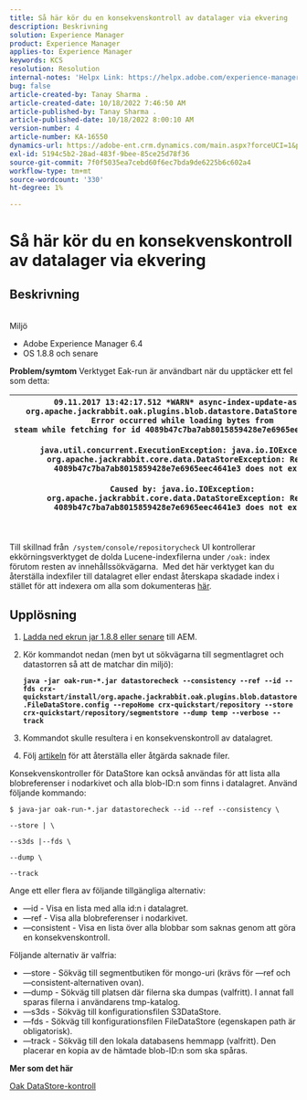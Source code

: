 ```yaml
---
title: Så här kör du en konsekvenskontroll av datalager via ekvering
description: Beskrivning
solution: Experience Manager
product: Experience Manager
applies-to: Experience Manager
keywords: KCS
resolution: Resolution
internal-notes: 'Helpx Link: https://helpx.adobe.com/experience-manager/kb/How-to-run-a-datastore-consistency-check-via-oak-run-AEM.html'
bug: false
article-created-by: Tanay Sharma .
article-created-date: 10/18/2022 7:46:50 AM
article-published-by: Tanay Sharma .
article-published-date: 10/18/2022 8:00:10 AM
version-number: 4
article-number: KA-16550
dynamics-url: https://adobe-ent.crm.dynamics.com/main.aspx?forceUCI=1&pagetype=entityrecord&etn=knowledgearticle&id=2cd5c202-b94e-ed11-bba2-0022480868ff
exl-id: 5194c5b2-28ad-483f-9bee-85ce25d78f36
source-git-commit: 7f0f5035ea7cebd60f6ec7bda9de6225b6c602a4
workflow-type: tm+mt
source-wordcount: '330'
ht-degree: 1%

---
```


# Så här kör du en konsekvenskontroll av datalager via ekvering

## Beskrivning

<br>Miljö<br>
- Adobe Experience Manager 6.4
- OS 1.8.8 och senare



<b>Problem/symtom</b>
Verktyget Eak-run är användbart när du upptäcker ett fel som detta:


| `09.11.2017 13:42:17.512 *WARN* async-index-update-async org.apache.jackrabbit.oak.plugins.blob.datastore.DataStoreBlobStore Error occurred while loading bytes from steam while fetching for id 4089b47c7ba7ab8015859428e7e6965eec4641e3#241`<br><br>`java.util.concurrent.ExecutionException: java.io.IOException: org.apache.jackrabbit.core.data.DataStoreException: Record 4089b47c7ba7ab8015859428e7e6965eec4641e3 does not exist`<br><br>`Caused by: java.io.IOException: org.apache.jackrabbit.core.data.DataStoreException: Record 4089b47c7ba7ab8015859428e7e6965eec4641e3 does not exist` |
| --- |



|  |
| --- |

<br>Till skillnad från` /system/console/repositorycheck` UI kontrollerar ekkörningsverktyget de dolda Lucene-indexfilerna under `/oak:` index förutom resten av innehållssökvägarna.  Med det här verktyget kan du återställa indexfiler till datalagret eller endast återskapa skadade index i stället för att indexera om alla som dokumenteras [här](https://helpx.adobe.com/experience-manager/kb/oak-blobstore-inconsistency-blobId.html).

## Upplösning


1. [Ladda ned ekrun jar 1.8.8 eller senare](https://repo1.maven.org/maven2/org/apache/jackrabbit/oak-run/1.6.6/oak-run-1.6.6.jar) till AEM.
2. Kör kommandot nedan (men byt ut sökvägarna till segmentlagret och datastorren så att de matchar din miljö):

   <b>`java -jar oak-run-*.jar datastorecheck --consistency --ref --id --fds crx-quickstart/install/org.apache.jackrabbit.oak.plugins.blob.datastore.FileDataStore.config --repoHome crx-quickstart/repository --store crx-quickstart/repository/segmentstore --dump temp --verbose --track`</b>


3. Kommandot skulle resultera i en konsekvenskontroll av datalagret.
4. Följ [artikeln](https://helpx.adobe.com/experience-manager/kb/oak-blobstore-inconsistency-blobId.html) för att återställa eller åtgärda saknade filer.


Konsekvenskontroller för DataStore kan också användas för att lista alla blobreferenser i nodarkivet och alla blob-ID:n som finns i datalagret. Använd följande kommando:

`$ java-jar oak-run-*.jar datastorecheck --id --ref --consistency \`

`--store | \`

`--s3ds |--fds \`

`--dump \`

`--track`

Ange ett eller flera av följande tillgängliga alternativ:

- —id - Visa en lista med alla id:n i datalagret.
- —ref - Visa alla blobreferenser i nodarkivet.
- —consistent - Visa en lista över alla blobbar som saknas genom att göra en konsekvenskontroll.


Följande alternativ är valfria:

- —store - Sökväg till segmentbutiken för mongo-uri (krävs för —ref och —consistent-alternativen ovan).
- —dump - Sökväg till platsen där filerna ska dumpas (valfritt). I annat fall sparas filerna i användarens tmp-katalog.
- —s3ds - Sökväg till konfigurationsfilen S3DataStore.
- —fds - Sökväg till konfigurationsfilen FileDataStore (egenskapen path är obligatorisk).
- —track - Sökväg till den lokala databasens hemmapp (valfritt). Den placerar en kopia av de hämtade blob-ID:n som ska spåras.


<b>Mer som det här</b>

[Oak DataStore-kontroll](https://github.com/apache/jackrabbit-oak/tree/1.8/oak-run#oak-datastore-check)
